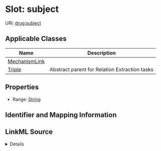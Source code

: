 # Slot: subject

URI: [drug:subject](http://w3id.org/ontogpt/drug/subject)



<!-- no inheritance hierarchy -->




## Applicable Classes

| Name | Description |
| --- | --- |
[MechanismLink](MechanismLink.md) | 
[Triple](Triple.md) | Abstract parent for Relation Extraction tasks






## Properties

* Range: [String](String.md)







## Identifier and Mapping Information








## LinkML Source

<details>
```yaml
name: subject
alias: subject
domain_of:
- MechanismLink
- Triple
range: string

```
</details>